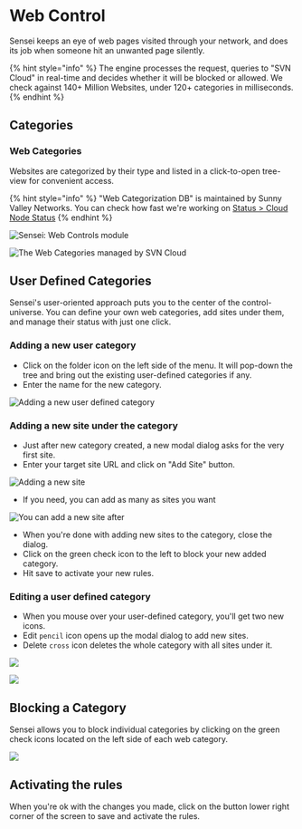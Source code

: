 # Web Control

Sensei keeps an eye of web pages visited through your network, and does its job when someone hit an unwanted page silently. 

{% hint style="info" %}
The engine processes the request, queries to "SVN Cloud" in real-time and decides whether it will be blocked or allowed. We check against 140+ Million Websites, under 120+ categories in milliseconds.
{% endhint %}

## Categories

### Web Categories

Websites are categorized by their type and listed in a click-to-open tree-view for convenient access.

{% hint style="info" %}
"Web Categorization DB" is maintained by Sunny Valley Networks. You can check how fast we're working on [Status &gt; Cloud Node Status](status.md#cloud-node-status)
{% endhint %}

![Sensei: Web Controls module](../.gitbook/assets/sensei-m6-web-controls-1.png)

![The Web Categories managed by SVN Cloud](../.gitbook/assets/sensei-m6-web-controls-2.png)

## User Defined Categories

Sensei's user-oriented approach puts you to the center of the control-universe. You can define your own web categories, add sites under them, and manage their status with just one click.

### Adding a new user category 

* Click on the folder icon on the left side of the menu. It will pop-down the tree and bring out the existing user-defined categories if any.
* Enter the name for the new category.

![Adding a new user defined category](../.gitbook/assets/sensei-m6-web-controls-3.png)

### Adding a new site under the category

* Just after new category created, a new modal dialog asks for the very first site.
* Enter your target site URL and click on "Add Site" button.

![Adding a new site](../.gitbook/assets/sensei-m6-web-controls-4.png)

* If you need, you can add as many as sites you want

![You can add a new site after](../.gitbook/assets/sensei-m6-web-controls-5.png)

* When you're done with adding new sites to the category, close the dialog.
* Click on the green check icon to the left to block your new added category.
* Hit save to activate your new rules.

### Editing a user defined category

* When you mouse over your user-defined category, you'll get two new icons.
* Edit `pencil` icon opens up the modal dialog to add new sites.
* Delete `cross` icon deletes the whole category with all sites under it.

![](../.gitbook/assets/sensei-m6-web-controls-6.png)

![](../.gitbook/assets/sensei-m6-web-controls-7.png)

## Blocking a Category

Sensei allows you to block individual categories by clicking on the green check icons located on the left side of each web category.

![](../.gitbook/assets/sensei-m6-web-controls-9.png)

## Activating the rules

When you're ok with the changes you made, click on the button lower right corner of the screen to save and activate the rules.

